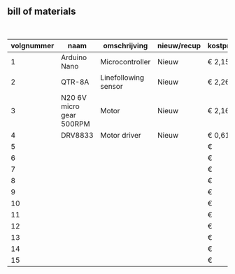 ## bill of materials
<br />

|volgnummer|naam|omschrijving|nieuw/recup|kostprijs/stuk|aantal|subtotaal|
|----------|----|------------|-----------|---------|------|---------|
|         1|Arduino Nano|Microcontroller|Nieuw|€ 2,15|1|€ 2,15|
|         2|QTR-8A|Linefollowing sensor|Nieuw|€ 2,26|1|€ 2,26|
|         3|N20 6V micro gear 500RPM|Motor|Nieuw|€ 2,16|2|€ 4,32|
|         4|DRV8833|Motor driver|Nieuw|€ 0,61|2|€1,22 |
|         5||||€ ||€ |
|         6||||€ ||€ |
|         7||||€ ||€ |
|         8||||€ ||€ |
|         9||||€ ||€ |
|         10||||€ ||€ |
|         11||||€ ||€ |
|         12||||€ ||€ |
|         13||||€ ||€ |
|         14||||€ ||€ |
|         15||||€ ||€ |
